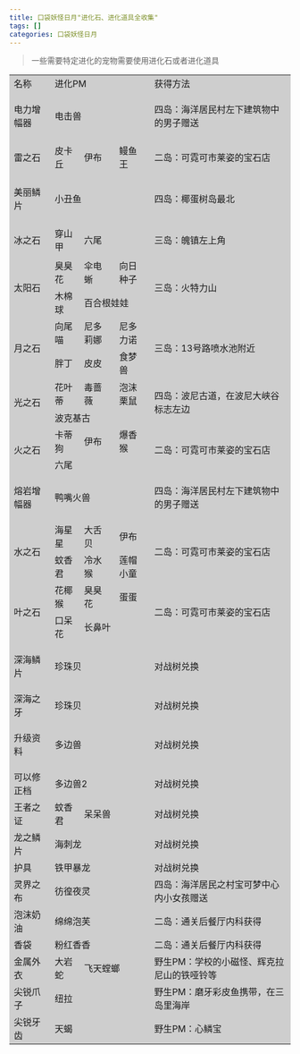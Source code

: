 ```yaml
---
title: 口袋妖怪日月"进化石、进化道具全收集"
tags: []
categories: 口袋妖怪日月
---
```


>一些需要特定进化的宠物需要使用进化石或者进化道具

<table style="border-spacing: 1px;background-color: #cecece;vertical-align: middle"/><tbody><tr class="tr2"><td>名称</td><td colspan="3">进化PM</td><td>获得方法</td></tr><tr><td><p>电力增幅器</p></td><td colspan="3">电击兽</td><td><p>四岛：海洋居民村左下建筑物中的男子赠送</p></td></tr><tr><td><p>雷之石</p></td><td>皮卡丘</td><td>伊布</td><td>鳗鱼王</td><td><p>二岛：可霓可市莱姿的宝石店</p></td></tr><tr><td><p>美丽鳞片</p></td><td colspan="3">小丑鱼</td><td><p>四岛：椰蛋树岛最北</p></td></tr><tr><td><p>冰之石</p></td><td>穿山甲</td><td colspan="2">六尾</td><td><p>三岛：魄镇左上角</p></td></tr><tr><td rowspan="2"><p>太阳石</p></td><td>臭臭花</td><td>伞电蜥</td><td>向日种子</td><td rowspan="2"><p>三岛：火特力山</p></td></tr><tr><td>木棉球</td><td colspan="2">百合根娃娃</td></tr><tr><td rowspan="2"><p>月之石</p></td><td>向尾喵</td><td>尼多莉娜</td><td>尼多力诺</td><td rowspan="2"><p>三岛：13号路喷水池附近</p></td></tr><tr><td>胖丁</td><td>皮皮</td><td>食梦兽</td></tr><tr><td rowspan="2"><p>光之石</p></td><td>花叶蒂</td><td>毒蔷薇</td><td>泡沫栗鼠</td><td rowspan="2"><p>四岛：波尼古道，在波尼大峡谷标志左边</p></td></tr><tr><td colspan="3">波克基古</td></tr><tr><td rowspan="2"><p>火之石</p></td><td>卡蒂狗</td><td>伊布</td><td>爆香猴</td><td rowspan="2"><p>二岛：可霓可市莱姿的宝石店</p></td></tr><tr><td colspan="3">六尾</td></tr><tr><td><p>熔岩增幅器</p></td><td colspan="3">鸭嘴火兽</td><td><p>四岛：海洋居民村左下建筑物中的男子赠送</p></td></tr><tr><td rowspan="2"><p>水之石</p></td><td>海星星</td><td>大舌贝</td><td>伊布</td><td rowspan="2"><p>二岛：可霓可市莱姿的宝石店</p></td></tr><tr><td>蚊香君</td><td>冷水猴</td><td>莲帽小童</td></tr><tr><td rowspan="2"><p>叶之石</p></td><td>花椰猴</td><td>臭臭花</td><td>蛋蛋</td><td rowspan="2"><p>二岛：可霓可市莱姿的宝石店</p></td></tr><tr><td>口呆花</td><td colspan="2">长鼻叶</td></tr><tr><td><p>深海鳞片</p></td><td colspan="3">珍珠贝</td><td><p>对战树兑换</p></td></tr><tr><td>深海之牙</td><td colspan="3">珍珠贝</td><td>对战树兑换</td></tr><tr><td><p>升级资料</p></td><td colspan="3">多边兽</td><td><p>对战树兑换</p></td></tr><tr><td>可以修正档</td><td colspan="3">多边兽2</td><td>对战树兑换</td></tr><tr><td>王者之证</td><td>蚊香君</td><td colspan="2">呆呆兽</td><td>对战树兑换</td></tr><tr><td>龙之鳞片</td><td colspan="3">海刺龙</td><td>对战树兑换</td></tr><tr><td>护具</td><td colspan="3">铁甲暴龙</td><td>对战树兑换</td></tr><tr><td>灵界之布</td><td colspan="3">彷徨夜灵</td><td>四岛：海洋居民之村宝可梦中心内小女孩赠送</td></tr><tr><td>泡沫奶油</td><td colspan="3">绵绵泡芙</td><td>二岛：通关后餐厅内科获得</td></tr><tr><td>香袋</td><td colspan="3">粉红香香</td><td>二岛：通关后餐厅内科获得</td></tr><tr><td>金属外衣</td><td>大岩蛇</td><td colspan="2">飞天螳螂</td><td>野生PM：学校的小磁怪、辉克拉尼山的铁哑铃等</td></tr><tr><td>尖锐爪子</td><td colspan="3">纽拉</td><td>野生PM：磨牙彩皮鱼携带，在三岛里海岸</td></tr><tr><td>尖锐牙齿</td><td colspan="3">天蝎</td><td>野生PM：心鳞宝</td></tr></tbody></table>